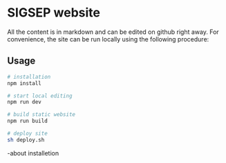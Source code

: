 # SIGSEP website

All the content is in markdown and can be edited on github right away. For convenience, the site can be run locally using the following procedure:

## Usage

```sh
# installation
npm install

# start local editing
npm run dev

# build static website
npm run build

# deploy site
sh deploy.sh
```
-about installetion
